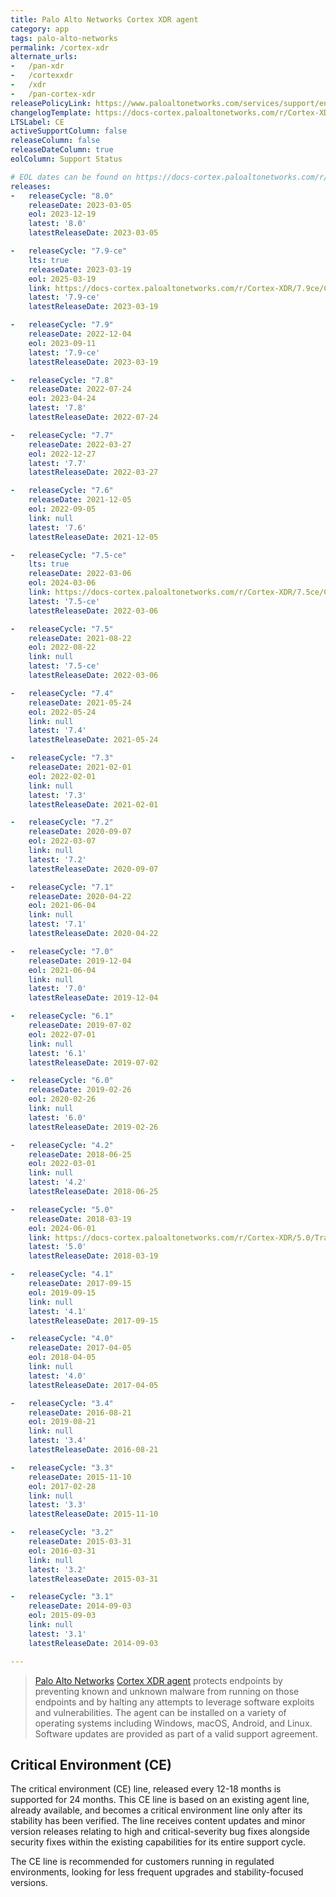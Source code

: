 ```yaml
---
title: Palo Alto Networks Cortex XDR agent
category: app
tags: palo-alto-networks
permalink: /cortex-xdr
alternate_urls:
-   /pan-xdr
-   /cortexxdr
-   /xdr
-   /pan-cortex-xdr
releasePolicyLink: https://www.paloaltonetworks.com/services/support/end-of-life-announcements/end-of-life-summary
changelogTemplate: https://docs-cortex.paloaltonetworks.com/r/Cortex-XDR/__RELEASE_CYCLE__/Cortex-XDR-Agent-Release-Notes/Cortex-XDR-Agent-__RELEASE_CYCLE__-Release-Information
LTSLabel: CE
activeSupportColumn: false
releaseColumn: false
releaseDateColumn: true
eolColumn: Support Status

# EOL dates can be found on https://docs-cortex.paloaltonetworks.com/r/Cortex-XDR/Cortex-XDR-Agent-Releases/Cortex-XDR-Agent-Releases
releases:
-   releaseCycle: "8.0"
    releaseDate: 2023-03-05
    eol: 2023-12-19
    latest: '8.0'
    latestReleaseDate: 2023-03-05

-   releaseCycle: "7.9-ce"
    lts: true
    releaseDate: 2023-03-19
    eol: 2025-03-19
    link: https://docs-cortex.paloaltonetworks.com/r/Cortex-XDR/7.9ce/Cortex-XDR-Agent-Release-Notes/Cortex-XDR-Agent-7.9-CE-Release-Information
    latest: '7.9-ce'
    latestReleaseDate: 2023-03-19

-   releaseCycle: "7.9"
    releaseDate: 2022-12-04
    eol: 2023-09-11
    latest: '7.9-ce'
    latestReleaseDate: 2023-03-19

-   releaseCycle: "7.8"
    releaseDate: 2022-07-24
    eol: 2023-04-24
    latest: '7.8'
    latestReleaseDate: 2022-07-24

-   releaseCycle: "7.7"
    releaseDate: 2022-03-27
    eol: 2022-12-27
    latest: '7.7'
    latestReleaseDate: 2022-03-27

-   releaseCycle: "7.6"
    releaseDate: 2021-12-05
    eol: 2022-09-05
    link: null
    latest: '7.6'
    latestReleaseDate: 2021-12-05

-   releaseCycle: "7.5-ce"
    lts: true
    releaseDate: 2022-03-06
    eol: 2024-03-06
    link: https://docs-cortex.paloaltonetworks.com/r/Cortex-XDR/7.5ce/Cortex-XDR-Agent-Release-Notes/Cortex-XDR-Agent-7.5-CE-Release-Information
    latest: '7.5-ce'
    latestReleaseDate: 2022-03-06

-   releaseCycle: "7.5"
    releaseDate: 2021-08-22
    eol: 2022-08-22
    link: null
    latest: '7.5-ce'
    latestReleaseDate: 2022-03-06

-   releaseCycle: "7.4"
    releaseDate: 2021-05-24
    eol: 2022-05-24
    link: null
    latest: '7.4'
    latestReleaseDate: 2021-05-24

-   releaseCycle: "7.3"
    releaseDate: 2021-02-01
    eol: 2022-02-01
    link: null
    latest: '7.3'
    latestReleaseDate: 2021-02-01

-   releaseCycle: "7.2"
    releaseDate: 2020-09-07
    eol: 2022-03-07
    link: null
    latest: '7.2'
    latestReleaseDate: 2020-09-07

-   releaseCycle: "7.1"
    releaseDate: 2020-04-22
    eol: 2021-06-04
    link: null
    latest: '7.1'
    latestReleaseDate: 2020-04-22

-   releaseCycle: "7.0"
    releaseDate: 2019-12-04
    eol: 2021-06-04
    link: null
    latest: '7.0'
    latestReleaseDate: 2019-12-04

-   releaseCycle: "6.1"
    releaseDate: 2019-07-02
    eol: 2022-07-01
    link: null
    latest: '6.1'
    latestReleaseDate: 2019-07-02

-   releaseCycle: "6.0"
    releaseDate: 2019-02-26
    eol: 2020-02-26
    link: null
    latest: '6.0'
    latestReleaseDate: 2019-02-26

-   releaseCycle: "4.2"
    releaseDate: 2018-06-25
    eol: 2022-03-01
    link: null
    latest: '4.2'
    latestReleaseDate: 2018-06-25

-   releaseCycle: "5.0"
    releaseDate: 2018-03-19
    eol: 2024-06-01
    link: https://docs-cortex.paloaltonetworks.com/r/Cortex-XDR/5.0/Traps-Agent-Release-Notes/Traps-Agent-Release-Information
    latest: '5.0'
    latestReleaseDate: 2018-03-19

-   releaseCycle: "4.1"
    releaseDate: 2017-09-15
    eol: 2019-09-15
    link: null
    latest: '4.1'
    latestReleaseDate: 2017-09-15

-   releaseCycle: "4.0"
    releaseDate: 2017-04-05
    eol: 2018-04-05
    link: null
    latest: '4.0'
    latestReleaseDate: 2017-04-05

-   releaseCycle: "3.4"
    releaseDate: 2016-08-21
    eol: 2019-08-21
    link: null
    latest: '3.4'
    latestReleaseDate: 2016-08-21

-   releaseCycle: "3.3"
    releaseDate: 2015-11-10
    eol: 2017-02-28
    link: null
    latest: '3.3'
    latestReleaseDate: 2015-11-10

-   releaseCycle: "3.2"
    releaseDate: 2015-03-31
    eol: 2016-03-31
    link: null
    latest: '3.2'
    latestReleaseDate: 2015-03-31

-   releaseCycle: "3.1"
    releaseDate: 2014-09-03
    eol: 2015-09-03
    link: null
    latest: '3.1'
    latestReleaseDate: 2014-09-03

---
```


> [Palo Alto Networks](https://www.paloaltonetworks.com/) [Cortex XDR agent](https://docs-cortex.paloaltonetworks.com/p/XDR)
> protects endpoints by preventing known and unknown malware from running on those endpoints and by
> halting any attempts to leverage software exploits and vulnerabilities. The agent can be installed
> on a variety of operating systems including Windows, macOS, Android, and Linux. Software updates
> are provided as part of a valid support agreement.

## Critical Environment (CE)

The critical environment (CE) line, released every 12-18 months is supported for 24 months. This CE
line is based on an existing agent line, already available, and becomes a critical environment line
only after its stability has been verified. The line receives content updates and minor version
releases relating to high and critical-severity bug fixes alongside security fixes within the
existing capabilities for its entire support cycle.

The CE line is recommended for customers running in regulated environments, looking for less
frequent upgrades and stability-focused versions.
